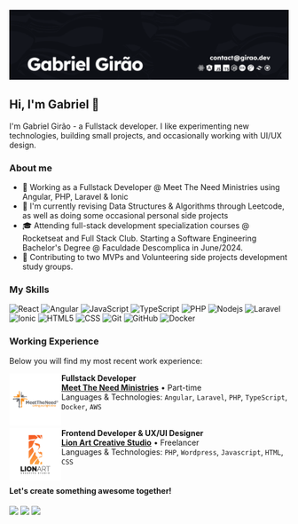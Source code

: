 ![Header](assets/Banner.png)

## Hi, I'm Gabriel 👋
I'm Gabriel Girão - a Fullstack developer. I like experimenting new technologies, building small projects, and occasionally working with UI/UX design.

### About me
* 🌱 Working as a Fullstack Developer @ Meet The Need Ministries using Angular, PHP, Laravel & Ionic
* 💼 I'm currently revising Data Structures & Algorithms through Leetcode, as well as doing some occasional personal side projects
* 🎓 Attending full-stack development specialization courses @ Rocketseat and Full Stack Club. Starting a Software Engineering Bachelor's Degree @ Faculdade Descomplica in June/2024.
* 🤝 Contributing to two MVPs and Volunteering side projects development study groups.

### My Skills

![React](https://img.shields.io/badge/-React-333333?style=flat&logo=react)
![Angular](https://img.shields.io/badge/-Angular-333333?style=flat&logo=angular&logoColor=DD1100)
![JavaScript](https://img.shields.io/badge/-JavaScript-333333?style=flat&logo=javascript)
![TypeScript](https://img.shields.io/badge/-TypeScript-333333?style=flat&logo=typescript&logoColor=3178C6)
![PHP](https://img.shields.io/badge/-PHP-333333?style=flat&logo=php&logoColor=777BB4)
![Nodejs](https://img.shields.io/badge/-NodeJs-333333?style=flat&logo=nodedotjs&logoColor=5FA04E)
![Laravel](https://img.shields.io/badge/-Laravel-333333?style=flat&logo=laravel)
![Ionic](https://img.shields.io/badge/-Ionic-333333?style=flat&logo=Ionic&logoColor=007396)
![HTML5](https://img.shields.io/badge/-HTML5-333333?style=flat&logo=HTML5)
![CSS](https://img.shields.io/badge/-CSS-333333?style=flat&logo=CSS3&logoColor=1572B6)
![Git](https://img.shields.io/badge/-Git-333333?style=flat&logo=git)
![GitHub](https://img.shields.io/badge/-GitHub-333333?style=flat&logo=github)
![Docker](https://img.shields.io/badge/-Docker-333333?style=flat&logo=docker)

### Working Experience
Below you will find my most recent work experience:

[<img align="left" height="94px" width="94px" alt="Warpnet" src="assets/mtn.png"/>](https://www.meettheneed.org/)
**Fullstack Developer** \
[**Meet The Need Ministries**](https://www.meettheneed.org/) • Part-time \
Languages & Technologies: `Angular`, `Laravel`, `PHP`, `TypeScript`, `Docker`, `AWS`\
<br/>

[<img align="left" height="94px" width="94px" alt="Warpnet" src="assets/lionart.png"/>](https://www.lionart.com.br/)
**Frontend Developer & UX/UI Designer** \
[**Lion Art Creative Studio**](https://www.lionart.com.br/) • Freelancer \
Languages & Technologies: `PHP`, `Wordpress`, `Javascript`, `HTML`, `CSS` \
<br/>

#### Let's create something awesome together!
<div> 
  <a href="https://girao.dev/" target="_blank"><img src="https://img.shields.io/badge/Porfolio-4285F4?style=for-the-badge&logo=googlechrome&logoColor=white" target="_blank"></a>
  <a href="mailto:contact@girao.dev"><img src="https://img.shields.io/badge/-Email-%23333?style=for-the-badge&logo=gmail&logoColor=white" target="_blank"></a>
  <a href="https://www.linkedin.com/in/gabriel-girao/" target="_blank"><img src="https://img.shields.io/badge/-LinkedIn-%230077B5?style=for-the-badge&logo=linkedin&logoColor=white" target="_blank"></a> 
</div>

<!-- 
[![Gabriel Girão's GitHub stats](https://github-readme-stats.vercel.app/api?username=bielgirao)](https://github.com/bielgirao)
-->
